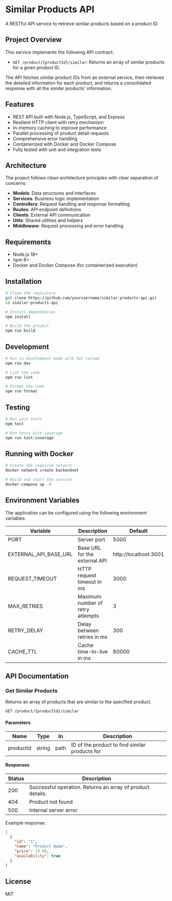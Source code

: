 # Similar Products API

A RESTful API service to retrieve similar products based on a product ID.

## Project Overview

This service implements the following API contract:

- `GET /product/{productId}/similar`: Returns an array of similar products for a given product ID.

The API fetches similar product IDs from an external service, then retrieves the detailed information for each product, and returns a consolidated response with all the similar products' information.

## Features

- REST API built with Node.js, TypeScript, and Express
- Resilient HTTP client with retry mechanism
- In-memory caching to improve performance
- Parallel processing of product detail requests
- Comprehensive error handling
- Containerized with Docker and Docker Compose
- Fully tested with unit and integration tests

## Architecture

The project follows clean architecture principles with clear separation of concerns:

- **Models**: Data structures and interfaces
- **Services**: Business logic implementation
- **Controllers**: Request handling and response formatting
- **Routes**: API endpoint definitions
- **Clients**: External API communication
- **Utils**: Shared utilities and helpers
- **Middleware**: Request processing and error handling

## Requirements

- Node.js 18+
- npm 8+
- Docker and Docker Compose (for containerized execution)

## Installation

```bash
# Clone the repository
git clone https://github.com/yourusername/similar-products-api.git
cd similar-products-api

# Install dependencies
npm install

# Build the project
npm run build
```

## Development

```bash
# Run in development mode with hot reload
npm run dev

# Lint the code
npm run lint

# Format the code
npm run format
```

## Testing

```bash
# Run unit tests
npm test

# Run tests with coverage
npm run test:coverage
```

## Running with Docker

```bash
# Create the required network
docker network create backendnet

# Build and start the service
docker-compose up -d
```

## Environment Variables

The application can be configured using the following environment variables:

| Variable | Description | Default |
| --- | --- | --- |
| PORT | Server port | 5000 |
| EXTERNAL_API_BASE_URL | Base URL for the external API | http://localhost:3001 |
| REQUEST_TIMEOUT | HTTP request timeout in ms | 3000 |
| MAX_RETRIES | Maximum number of retry attempts | 3 |
| RETRY_DELAY | Delay between retries in ms | 300 |
| CACHE_TTL | Cache time-to-live in ms | 60000 |

## API Documentation

### Get Similar Products

Returns an array of products that are similar to the specified product.

```
GET /product/{productId}/similar
```

#### Parameters

| Name | Type | In | Description |
| --- | --- | --- | --- |
| productId | string | path | ID of the product to find similar products for |

#### Responses

| Status | Description |
| --- | --- |
| 200 | Successful operation. Returns an array of product details. |
| 404 | Product not found |
| 500 | Internal server error |

Example response:

```json
[
  {
    "id": "1",
    "name": "Product Name",
    "price": 19.99,
    "availability": true
  }
]
```

## License

MIT